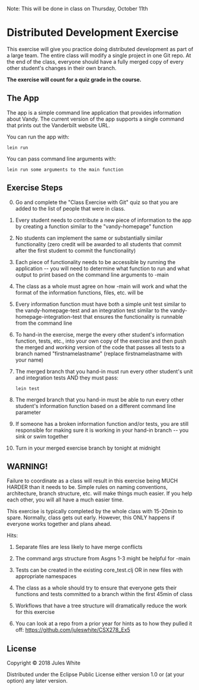 Note: This will be done in class on Thursday, October 11th
# Distributed Development Exercise

This exercise will give you practice doing distributed development as part of a large
team. The entire class will modify a single project in one Git repo. At the end of the
class, everyone should have a fully merged copy of every other student's changes in 
their own branch.

**The exercise will count for a quiz grade in the course.**

## The App

The app is a simple command line application that provides information about Vandy. The
current version of the app supports a single command that prints out the Vanderbilt website
URL. 

You can run the app with:

``` 
lein run
```

You can pass command line arguments with:

``` 
lein run some arguments to the main function
```


## Exercise Steps

0. Go and complete the "Class Exercise with Git" quiz so that you are added to the list
   of people that were in class.

1. Every student needs to contribute a new piece of information to the app by creating
   a function similar to the "vandy-homepage" function 
   
2. No students can implement the same or substantially similar functionality (zero credit
   will be awarded to all students that commit after the first student to commit the
   functionality)
   
3. Each piece of functionality needs to be accessible by running the application --
   you will need to determine what function to run and what output to print based on 
   the command line arguments to -main
   
4. The class as a whole must agree on how -main will work and what the format of the
   information functions, files, etc. will be
   
5. Every information function must have both a simple unit test similar to the 
   vandy-homepage-test and an integration test similar to the vandy-homepage-integration-test
   that ensures the functionality is runnable from the command line 
   
6. To hand-in the exercise, merge the every other student's information function, tests,
   etc., into your own copy of the exercise and then push the merged and *working* version
   of the code that passes all tests to a branch named "firstnamelastname" (replace
   firstnamelastname with your name)
   
7. The merged branch that you hand-in must run every other student's unit and integration
   tests AND they must pass:
   
   ```
   lein test 
   ```

8. The merged branch that you hand-in must be able to run every other student's information
   function based on a different command line parameter
   
9. If someone has a broken information function and/or tests, you are still responsible for
   making sure it is working in your hand-in branch -- you sink or swim together
   
10. Turn in your merged exercise branch by tonight at midnight



## WARNING!

Failure to coordinate as a class will result in this exercise being MUCH HARDER than it
needs to be. Simple rules on naming conventions, architecture, branch structure, etc. will make things much easier. If you help each other, you will all have a much easier time. 

This exercise is typically completed by the whole class with 15-20min to spare. Normally,
class gets out early. However, this ONLY happens if everyone works together and plans
ahead. 

Hits:

 1. Separate files are less likely to have merge conflicts
 
 2. The command args structure from Asgns 1-3 might be helpful for -main
 
 3. Tests can be created in the existing core_test.clj OR in new files with
    appropriate namespaces
    
 4. The class as a whole should try to ensure that everyone gets their functions and
    tests committed to a branch within the first 45min of class
    
 5. Workflows that have a tree structure will dramatically reduce the work for this 
    exercise
    
 6. You can look at a repo from a prior year for hints as to how they pulled it off:
    https://github.com/juleswhite/CSX278_Ex5


## License

Copyright © 2018 Jules White

Distributed under the Eclipse Public License either version 1.0 or (at
your option) any later version.
